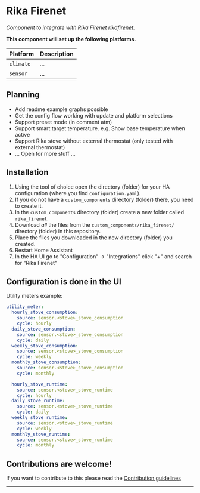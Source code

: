 # Rika Firenet

_Component to integrate with Rika Firenet [rikafirenet]._

**This component will set up the following platforms.**

Platform | Description
-- | --
`climate` | ...
`sensor` | ...

## Planning
* Add readme example graphs possible
* Get the config flow working with update and platform selections
* Support preset mode (in comment atm)
* Support smart target temperature. e.g. Show base temperature when active
* Support Rika stove without external thermostat (only tested with external thermostat)
* ... Open for more stuff ...

## Installation

1. Using the tool of choice open the directory (folder) for your HA configuration (where you find `configuration.yaml`).
2. If you do not have a `custom_components` directory (folder) there, you need to create it.
3. In the `custom_components` directory (folder) create a new folder called `rika_firenet`.
4. Download _all_ the files from the `custom_components/rika_firenet/` directory (folder) in this repository.
5. Place the files you downloaded in the new directory (folder) you created.
6. Restart Home Assistant
7. In the HA UI go to "Configuration" -> "Integrations" click "+" and search for "Rika Firenet"

## Configuration is done in the UI

Utility meters example:
```yaml
utility_meter:
  hourly_stove_consumption:
    source: sensor.<stove>_stove_consumption
    cycle: hourly
  daily_stove_consumption:
    source: sensor.<stove>_stove_consumption
    cycle: daily
  weekly_stove_consumption:
    source: sensor.<stove>_stove_consumption
    cycle: weekly
  monthly_stove_consumption:
    source: sensor.<stove>_stove_consumption
    cycle: monthly

  hourly_stove_runtime:
    source: sensor.<stove>_stove_runtime
    cycle: hourly
  daily_stove_runtime:
    source: sensor.<stove>_stove_runtime
    cycle: daily
  weekly_stove_runtime:
    source: sensor.<stove>_stove_runtime
    cycle: weekly
  monthly_stove_runtime:
    source: sensor.<stove>_stove_runtime
    cycle: monthly
```

## Contributions are welcome!

If you want to contribute to this please read the [Contribution guidelines](CONTRIBUTING.md)

***

[rikafirenet]: https://github.com/fockaert/rika-firenet-custom-component
[forum]: https://community.home-assistant.io/
[releases]: https://github.com/fockaert/rika-firenet-custom-component/releases

